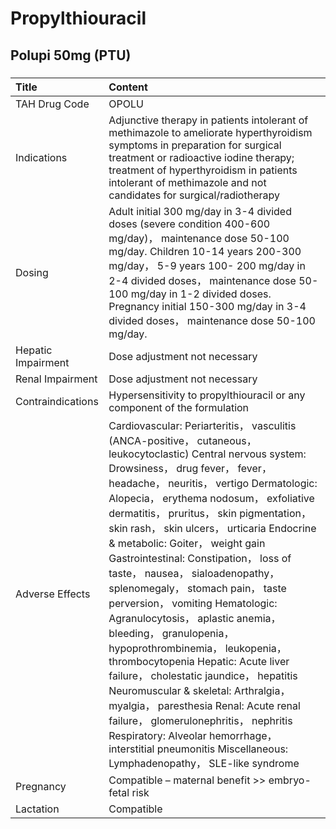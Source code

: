 # Propylthiouracil

## Polupi 50mg (PTU)

##### 

| Title              | Content                                                                                                                                                                                                                                                                                                                                                                                                                                                                                                                                                                                                                                                                                                                                                                                                                                                                                                                                            |
|:-------------------|:---------------------------------------------------------------------------------------------------------------------------------------------------------------------------------------------------------------------------------------------------------------------------------------------------------------------------------------------------------------------------------------------------------------------------------------------------------------------------------------------------------------------------------------------------------------------------------------------------------------------------------------------------------------------------------------------------------------------------------------------------------------------------------------------------------------------------------------------------------------------------------------------------------------------------------------------------|
| TAH Drug Code      | OPOLU                                                                                                                                                                                                                                                                                                                                                                                                                                                                                                                                                                                                                                                                                                                                                                                                                                                                                                                                              |
| Indications        | Adjunctive therapy in patients intolerant of methimazole to ameliorate hyperthyroidism symptoms in preparation for surgical treatment or radioactive iodine therapy; treatment of hyperthyroidism in patients intolerant of methimazole and not candidates for surgical/radiotherapy                                                                                                                                                                                                                                                                                                                                                                                                                                                                                                                                                                                                                                                               |
| Dosing             | Adult initial 300 mg/day in 3-4 divided doses (severe condition 400-600 mg/day)， maintenance dose 50-100 mg/day. Children 10-14 years 200-300 mg/day， 5-9 years 100- 200 mg/day in 2-4 divided doses， maintenance dose 50-100 mg/day in 1-2 divided doses. Pregnancy initial 150-300 mg/day in 3-4 divided doses， maintenance dose 50-100 mg/day.                                                                                                                                                                                                                                                                                                                                                                                                                                                                                                                                                                                              |
| Hepatic Impairment | Dose adjustment not necessary                                                                                                                                                                                                                                                                                                                                                                                                                                                                                                                                                                                                                                                                                                                                                                                                                                                                                                                      |
| Renal Impairment   | Dose adjustment not necessary                                                                                                                                                                                                                                                                                                                                                                                                                                                                                                                                                                                                                                                                                                                                                                                                                                                                                                                      |
| Contraindications  | Hypersensitivity to propylthiouracil or any component of the formulation                                                                                                                                                                                                                                                                                                                                                                                                                                                                                                                                                                                                                                                                                                                                                                                                                                                                           |
| Adverse Effects    | Cardiovascular: Periarteritis， vasculitis (ANCA-positive， cutaneous， leukocytoclastic) Central nervous system: Drowsiness， drug fever， fever， headache， neuritis， vertigo Dermatologic: Alopecia， erythema nodosum， exfoliative dermatitis， pruritus， skin pigmentation， skin rash， skin ulcers， urticaria Endocrine & metabolic: Goiter， weight gain Gastrointestinal: Constipation， loss of taste， nausea， sialoadenopathy， splenomegaly， stomach pain， taste perversion， vomiting Hematologic: Agranulocytosis， aplastic anemia， bleeding， granulopenia， hypoprothrombinemia， leukopenia， thrombocytopenia Hepatic: Acute liver failure， cholestatic jaundice， hepatitis Neuromuscular & skeletal: Arthralgia， myalgia， paresthesia Renal: Acute renal failure， glomerulonephritis， nephritis Respiratory: Alveolar hemorrhage， interstitial pneumonitis Miscellaneous: Lymphadenopathy， SLE-like syndrome |
| Pregnancy          | Compatible – maternal benefit >> embryo-fetal risk                                                                                                                                                                                                                                                                                                                                                                                                                                                                                                                                                                                                                                                                                                                                                                                                                                                                                                 |
| Lactation          | Compatible                                                                                                                                                                                                                                                                                                                                                                                                                                                                                                                                                                                                                                                                                                                                                                                                                                                                                                                                         |

